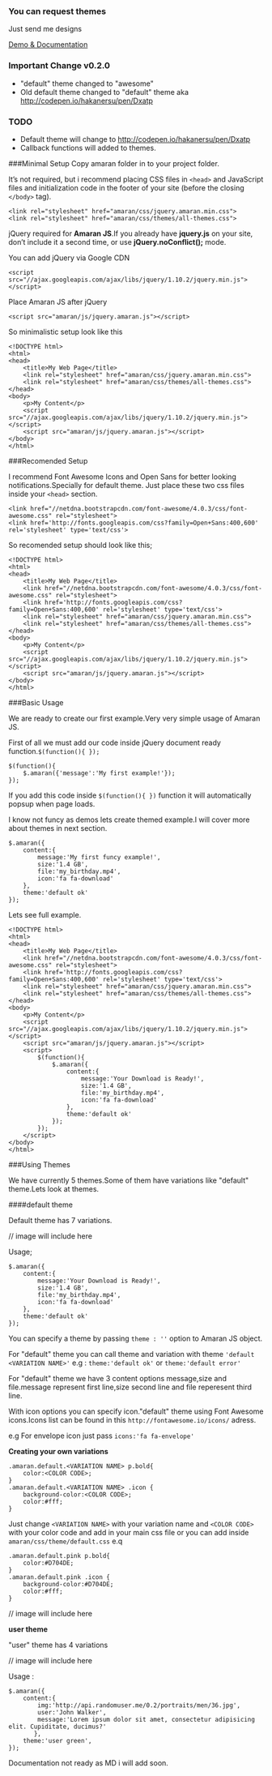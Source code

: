 ### You can request themes
Just send me designs

[Demo & Documentation](http://hakanersu.github.io/AmaranJS/)

### Important Change v0.2.0
* "default" theme changed to "awesome"
* Old default theme changed to "default" theme aka http://codepen.io/hakanersu/pen/Dxatp

### TODO
* Default theme will change to http://codepen.io/hakanersu/pen/Dxatp
* Callback functions will added to themes.

###Minimal Setup
Copy amaran folder in to your project folder.

It’s not required, but i recommend placing CSS files in ```<head>``` and JavaScript files and initialization code in the footer of your site (before the closing ```</body>``` tag).

```
<link rel="stylesheet" href="amaran/css/jquery.amaran.min.css">
<link rel="stylesheet" href="amaran/css/themes/all-themes.css">
```


jQuery required for **Amaran JS**.If you already have **jquery.js** on your site, don’t include it a second time, or use **jQuery.noConflict();** mode.

You can add jQuery via Google CDN

```
<script src="//ajax.googleapis.com/ajax/libs/jquery/1.10.2/jquery.min.js"></script>
```

Place Amaran JS after jQuery

```
<script src="amaran/js/jquery.amaran.js"></script>
```

So minimalistic setup look like this

```
<!DOCTYPE html>
<html>
<head>
    <title>My Web Page</title>
    <link rel="stylesheet" href="amaran/css/jquery.amaran.min.css">
    <link rel="stylesheet" href="amaran/css/themes/all-themes.css">
</head>
<body>
    <p>My Content</p>
    <script src="//ajax.googleapis.com/ajax/libs/jquery/1.10.2/jquery.min.js"></script>
    <script src="amaran/js/jquery.amaran.js"></script>
</body>
</html>
```

###Recomended Setup

I recommend Font Awesome Icons and Open Sans for better looking notifications.Specially for default theme.
Just place these two css files inside your ```<head>``` section.

```
<link href="//netdna.bootstrapcdn.com/font-awesome/4.0.3/css/font-awesome.css" rel="stylesheet">
<link href='http://fonts.googleapis.com/css?family=Open+Sans:400,600' rel='stylesheet' type='text/css'>
```
So recomended setup should look like this;

```
<!DOCTYPE html>
<html>
<head>
    <title>My Web Page</title>
    <link href="//netdna.bootstrapcdn.com/font-awesome/4.0.3/css/font-awesome.css" rel="stylesheet">
    <link href='http://fonts.googleapis.com/css?family=Open+Sans:400,600' rel='stylesheet' type='text/css'> 
    <link rel="stylesheet" href="amaran/css/jquery.amaran.min.css">
    <link rel="stylesheet" href="amaran/css/themes/all-themes.css">
</head>
<body>
    <p>My Content</p>
    <script src="//ajax.googleapis.com/ajax/libs/jquery/1.10.2/jquery.min.js"></script>
    <script src="amaran/js/jquery.amaran.js"></script>
</body>
</html>
```

###Basic Usage

We are ready to create our first example.Very very simple usage of Amaran JS.

First of all we must add our code inside jQuery document ready function.```$(function(){ });```

```
$(function(){
    $.amaran({'message':'My first example!'});
});    
```

If you add this code inside ```$(function(){ })``` function it will automatically popsup when page loads.

I know not funcy as demos lets create themed example.I will cover more about themes in next section.

```
$.amaran({
    content:{
        message:'My first funcy example!',
        size:'1.4 GB',
        file:'my_birthday.mp4',
        icon:'fa fa-download'
    },
    theme:'default ok'
});
```

Lets see full example.

```
<!DOCTYPE html>
<html>
<head>
    <title>My Web Page</title>
    <link href="//netdna.bootstrapcdn.com/font-awesome/4.0.3/css/font-awesome.css" rel="stylesheet">
    <link href='http://fonts.googleapis.com/css?family=Open+Sans:400,600' rel='stylesheet' type='text/css'>
    <link rel="stylesheet" href="amaran/css/jquery.amaran.min.css">
    <link rel="stylesheet" href="amaran/css/themes/all-themes.css">
</head>
<body>
    <p>My Content</p>
    <script src="//ajax.googleapis.com/ajax/libs/jquery/1.10.2/jquery.min.js"></script>
    <script src="amaran/js/jquery.amaran.js"></script>
    <script>
        $(function(){
            $.amaran({
                content:{
                    message:'Your Download is Ready!',
                    size:'1.4 GB',
                    file:'my_birthday.mp4',
                    icon:'fa fa-download'
                },
                theme:'default ok'
            });
        });
    </script>
</body>
</html>         
```

###Using Themes

We have currently 5 themes.Some of them have variations like "default" theme.Lets look at themes.

####default theme

Default theme has 7 variations.

// image will include here

Usage;

```
$.amaran({
    content:{
        message:'Your Download is Ready!',
        size:'1.4 GB',
        file:'my_birthday.mp4',
        icon:'fa fa-download'
    },
    theme:'default ok'
});
```

You can specify a theme by passing ```theme : ''``` option to Amaran JS object.

For "default" theme you can call theme and variation with theme ```'default <VARIATION NAME>'``` e.g : ```theme:'default ok'``` or ```theme:'default error'```

For "default" theme we have 3 content options message,size and file.message represent first line,size second line and file reperesent third line.

With icon options you can specify icon."default" theme using Font Awesome icons.Icons list can be found in this ```http://fontawesome.io/icons/``` adress.

e.g For envelope icon just pass ```icons:'fa fa-envelope'```

**Creating your own variations**

```
.amaran.default.<VARIATION NAME> p.bold{
    color:<COLOR CODE>;
}
.amaran.default.<VARIATION NAME> .icon {
    background-color:<COLOR CODE>;
    color:#fff;
}
```
Just change ```<VARIATION NAME>``` with your variation name and ```<COLOR CODE>``` with your color code and add in your main css file or you can add inside ```amaran/css/theme/default.css```
e.q

```
.amaran.default.pink p.bold{
    color:#D704DE;
}
.amaran.default.pink .icon {
    background-color:#D704DE;
    color:#fff;
}
```

// image will include here

**user theme**

"user" theme has 4 variations

// image will include here

Usage :

```
$.amaran({
    content:{
        img:'http://api.randomuser.me/0.2/portraits/men/36.jpg',
        user:'John Walker',
        message:'Lorem ipsum dolor sit amet, consectetur adipisicing elit. Cupiditate, ducimus?'
       },
    theme:'user green',
});
```

Documentation not ready as MD i will add soon.
